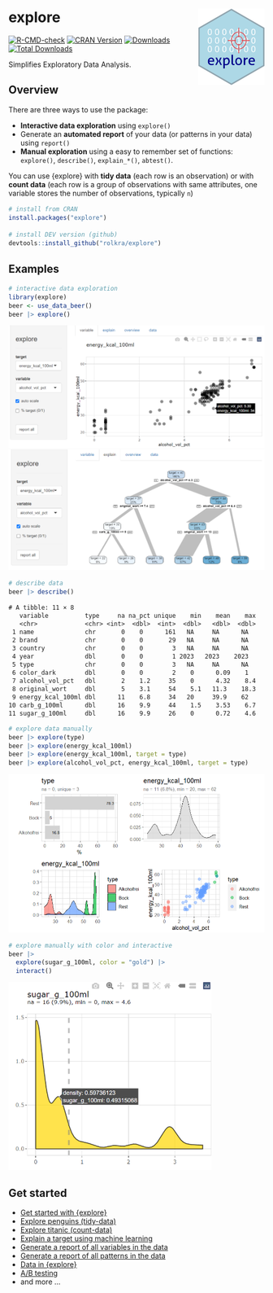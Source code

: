 # explore <img src="man/figures/logo.png" align="right" width="130" height="150"/>

<!-- badges: start -->

[![R-CMD-check](https://github.com/rolkra/explore/actions/workflows/R-CMD-check.yaml/badge.svg)](https://github.com/rolkra/explore/actions/workflows/R-CMD-check.yaml) [![CRAN Version](http://www.r-pkg.org/badges/version/explore)](https://cran.r-project.org/package=explore) [![Downloads](http://cranlogs.r-pkg.org/badges/explore)](https://cran.r-project.org/package=explore) [![Total Downloads](http://cranlogs.r-pkg.org/badges/grand-total/explore)](https://cran.r-project.org/package=explore)

<!-- badges: end -->

Simplifies Exploratory Data Analysis.

## Overview

There are three ways to use the package:

-   **Interactive data exploration** using `explore()`
-   Generate an **automated report** of your data (or patterns in your data) using `report()`
-   **Manual exploration** using a easy to remember set of functions: `explore()`, `describe()`, `explain_*()`, `abtest()`.

You can use {explore} with **tidy data** (each row is an observation) or with **count data** (each row is a group of observations with same attributes, one variable stores the number of observations, typically `n`)

``` r
# install from CRAN
install.packages("explore")

# install DEV version (github)
devtools::install_github("rolkra/explore")
```

## Examples

``` r
# interactive data exploration
library(explore)
beer <- use_data_beer()
beer |> explore()
```

<img src="man/figures/explore-beer-target.png" alt="explore variable + target" width="600"/>

<img src="man/figures/explore-beer-tree.png" alt="explore target using a decisoion tree" width="600"/>

``` r
# describe data
beer |> describe()
```

```         
# A tibble: 11 × 8
   variable          type     na na_pct unique    min    mean    max
   <chr>             <chr> <int>  <dbl>  <int>  <dbl>   <dbl>  <dbl>
 1 name              chr       0    0      161   NA     NA      NA  
 2 brand             chr       0    0       29   NA     NA      NA  
 3 country           chr       0    0        3   NA     NA      NA  
 4 year              dbl       0    0        1 2023   2023    2023  
 5 type              chr       0    0        3   NA     NA      NA  
 6 color_dark        dbl       0    0        2    0      0.09    1  
 7 alcohol_vol_pct   dbl       2    1.2     35    0      4.32    8.4
 8 original_wort     dbl       5    3.1     54    5.1   11.3    18.3
 9 energy_kcal_100ml dbl      11    6.8     34   20     39.9    62  
10 carb_g_100ml      dbl      16    9.9     44    1.5    3.53    6.7
11 sugar_g_100ml     dbl      16    9.9     26    0      0.72    4.6
```

``` r
# explore data manually
beer |> explore(type)
beer |> explore(energy_kcal_100ml)
beer |> explore(energy_kcal_100ml, target = type)
beer |> explore(alcohol_vol_pct, energy_kcal_100ml, target = type)
```

<img src="man/figures/explore-beer-plots.png" alt="explore data manual" width="600"/>

``` r
# explore manually with color and interactive
beer |> 
  explore(sugar_g_100ml, color = "gold") |> 
  interact()
```

<img src="man/figures/explore-beer-interact.png" alt="explore with color and interactive" width="400"/>


## Get started

* [Get started with {explore}](https://rolkra.github.io/explore/articles/explore.html)
* [Explore penguins (tidy-data)](https://rolkra.github.io/explore/articles/explore_penguins.html)
* [Explore titanic (count-data)](https://rolkra.github.io/explore/articles/explore_titanic.html)
* [Explain a target using machine learning](https://rolkra.github.io/explore/articles/explain.html)
* [Generate a report of all variables in the  data](https://rolkra.github.io/explore/articles/report.html)
* [Generate a report of all patterns in the  data](https://rolkra.github.io/explore/articles/report-target.html)
* [Data in {explore}](https://rolkra.github.io/explore/articles/data.html)
* [A/B testing](https://rolkra.github.io/explore/articles/abtest.html)
* and more ...

